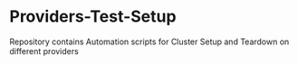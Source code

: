 # Providers-Test-Setup
Repository contains Automation scripts for Cluster Setup and Teardown on different providers
